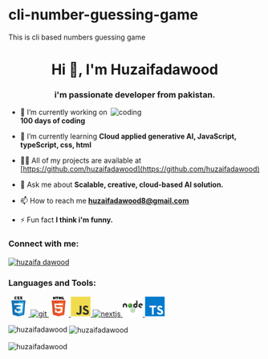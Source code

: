 # cli-number-guessing-game
This is cli based numbers guessing game

<h1 align="center">Hi 👋, I'm Huzaifadawood</h1>
<h3 align="center">i'm passionate developer from pakistan.</h3>

<p align="left"> <img align="right"
  alt="coding" width="300"  src="https://encrypted-tbn0.gstatic.com/images?q=tbn:ANd9GcTxvdQVvL70fT0vEh9vAce8i23afZOeFjA-x7yQ9y9ytQ&s" alt="soniyamuhammaddawood" /> </p>


- 🔭 I’m currently working on **100 days of coding**

- 🌱 I’m currently learning **Cloud applied generative AI, JavaScript, typeScript, css, html**

- 👨‍💻 All of my projects are available at [https://github.com/huzaifadawood](https://github.com/huzaifadawood)

- 💬 Ask me about **Scalable, creative, cloud-based AI solution.**

- 📫 How to reach me **huzaifadawood8@gmail.com**

- ⚡ Fun fact **I think i'm funny.**

<h3 align="left">Connect with me:</h3>
<p align="left">
<a href="https://linkedin.com/in/huzaifa dawood" target="blank"><img align="center" src="https://raw.githubusercontent.com/rahuldkjain/github-profile-readme-generator/master/src/images/icons/Social/linked-in-alt.svg" alt="huzaifa dawood" height="30" width="40" /></a>
</p>

<h3 align="left">Languages and Tools:</h3>
<p align="left"> <a href="https://www.w3schools.com/css/" target="_blank" rel="noreferrer"> <img src="https://raw.githubusercontent.com/devicons/devicon/master/icons/css3/css3-original-wordmark.svg" alt="css3" width="40" height="40"/> </a> <a href="https://git-scm.com/" target="_blank" rel="noreferrer"> <img src="https://www.vectorlogo.zone/logos/git-scm/git-scm-icon.svg" alt="git" width="40" height="40"/> </a> <a href="https://www.w3.org/html/" target="_blank" rel="noreferrer"> <img src="https://raw.githubusercontent.com/devicons/devicon/master/icons/html5/html5-original-wordmark.svg" alt="html5" width="40" height="40"/> </a> <a href="https://developer.mozilla.org/en-US/docs/Web/JavaScript" target="_blank" rel="noreferrer"> <img src="https://raw.githubusercontent.com/devicons/devicon/master/icons/javascript/javascript-original.svg" alt="javascript" width="40" height="40"/> </a> <a href="https://nextjs.org/" target="_blank" rel="noreferrer"> <img src="https://cdn.worldvectorlogo.com/logos/nextjs-2.svg" alt="nextjs" width="40" height="40"/> </a> <a href="https://nodejs.org" target="_blank" rel="noreferrer"> <img src="https://raw.githubusercontent.com/devicons/devicon/master/icons/nodejs/nodejs-original-wordmark.svg" alt="nodejs" width="40" height="40"/> </a> <a href="https://www.typescriptlang.org/" target="_blank" rel="noreferrer"> <img src="https://raw.githubusercontent.com/devicons/devicon/master/icons/typescript/typescript-original.svg" alt="typescript" width="40" height="40"/> </a> </p>

<p><img align="left" src="https://github-readme-stats.vercel.app/api/top-langs?username=huzaifadawood&show_icons=true&locale=en&layout=compact" alt="huzaifadawood" /></p>

<p>&nbsp;<img align="center" src="https://github-readme-stats.vercel.app/api?username=huzaifadawood&show_icons=true&locale=en" alt="huzaifadawood" /></p>

<p><img align="center" src="https://github-readme-streak-stats.herokuapp.com/?user=huzaifadawood&" alt="huzaifadawood" /></p>
